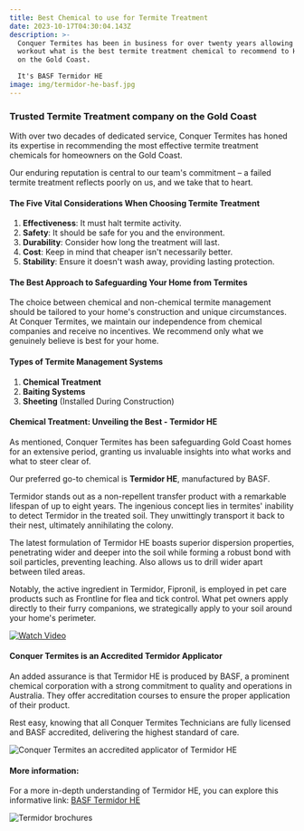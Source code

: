 ```yaml
---
title: Best Chemical to use for Termite Treatment
date: 2023-10-17T04:30:04.143Z
description: >-
  Conquer Termites has been in business for over twenty years allowing us to
  workout what is the best termite treatment chemical to recommend to Homeowners
  on the Gold Coast.

  It's BASF Termidor HE
image: img/termidor-he-basf.jpg
---
```

### Trusted Termite Treatment company on the Gold Coast

With over two decades of dedicated service, Conquer Termites has honed its expertise in recommending the most effective termite treatment chemicals for homeowners on the Gold Coast. 

Our enduring reputation is central to our team's commitment – a failed termite treatment reflects poorly on us, and we take that to heart.

#### The Five Vital Considerations When Choosing Termite Treatment

1. **Effectiveness**: It must halt termite activity.
2. **Safety**: It should be safe for you and the environment.
3. **Durability**: Consider how long the treatment will last.
4. **Cost**: Keep in mind that cheaper isn't necessarily better.
5. **Stability**: Ensure it doesn't wash away, providing lasting protection.

#### The Best Approach to Safeguarding Your Home from Termites

The choice between chemical and non-chemical termite management should be tailored to your home's construction and unique circumstances. At Conquer Termites, we maintain our independence from chemical companies and receive no incentives. We recommend only what we genuinely believe is best for your home.

#### Types of Termite Management Systems

1. **Chemical Treatment**
2. **Baiting Systems**
3. **Sheeting** (Installed During Construction)

#### Chemical Treatment: Unveiling the Best  -  Termidor HE

As mentioned, Conquer Termites has been safeguarding Gold Coast homes for an extensive period, granting us invaluable insights into what works and what to steer clear of. 

Our preferred go-to chemical is **Termidor HE**, manufactured by BASF.

Termidor stands out as a non-repellent transfer product with a remarkable lifespan of up to eight years. The ingenious concept lies in termites' inability to detect Termidor in the treated soil. They unwittingly transport it back to their nest, ultimately annihilating the colony.

The latest formulation of Termidor HE boasts superior dispersion properties, penetrating wider and deeper into the soil while forming a robust bond with soil particles, preventing leaching. Also allows us to drill wider apart between tiled areas. 

Notably, the active ingredient in Termidor, Fipronil, is employed in pet care products such as Frontline for flea and tick control. What pet owners apply directly to their furry companions, we strategically apply to your soil around your home's perimeter.

[![Watch Video](https://img.youtube.com/vi/Z2doi9j6GA4/0.jpg)](https://www.youtube.com/watch?v=Z2doi9j6GA4)

#### Conquer Termites is an Accredited Termidor Applicator

An added assurance is that Termidor HE is produced by BASF, a prominent chemical corporation with a strong commitment to quality and operations in Australia. They offer accreditation courses to ensure the proper application of their product.

Rest easy, knowing that all Conquer Termites Technicians are fully licensed and BASF accredited, delivering the highest standard of care.

![Conquer Termites an accredited applicator of Termidor HE](img/conquer-termites-accredited-basf-applicator.jpg)

#### More information:

For a more in-depth understanding of Termidor HE, you can explore this informative link: [BASF Termidor HE](https://pest-control.basf.com.au/products/termidor-he#how-it-works)

![Termidor brochures](img/basf-brouchers-1.jpg)